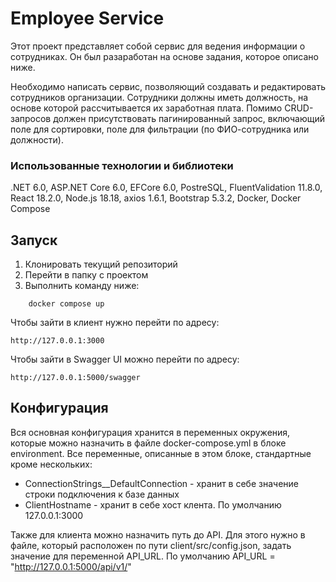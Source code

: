 # Employee Service
Этот проект представляет собой сервис для ведения информации о сотрудниках. Он был разаработан на основе задания, которое описано ниже.

Необходимо написать сервис, позволяющий создавать и редактировать сотрудников организации. Сотрудники должны иметь должность, на основе которой рассчитывается их заработная плата. Помимо CRUD-запросов должен присутствовать пагинированный запрос, включающий поле для сортировки, поле для фильтрации (по ФИО-сотрудника или должности).

### Использованные технологии и библиотеки
.NET 6.0, ASP.NET Core 6.0, EFCore 6.0, PostreSQL, FluentValidation 11.8.0, React 18.2.0, Node.js 18.18, axios 1.6.1, Bootstrap 5.3.2, Docker, Docker Compose
## Запуск
1. Клонировать текущий репозиторий
2. Перейти в папку с проектом
3. Выполнить команду ниже:
```
    docker compose up
```
Чтобы зайти в клиент нужно перейти по адресу:
```
http://127.0.0.1:3000
```
Чтобы зайти в Swagger UI можно перейти по адресу:
```
http://127.0.0.1:5000/swagger
```
## Конфигурация
Вся основная конфигурация хранится в переменных окружения, которые можно назначить в файле docker-compose.yml в блоке environment. Все переменные, описанные в этом блоке, стандартные кроме нескольких:
- ConnectionStrings__DefaultConnection - хранит в себе значение строки подключения к базе данных
- ClientHostname - хранит в себе хост клента. По умолчанию 127.0.0.1:3000

Также для клиента можно назначить путь до API. Для этого нужно в файле, который расположен по пути client/src/config.json, задать значение для переменной API_URL. По умолчанию API_URL = "http://127.0.0.1:5000/api/v1/"